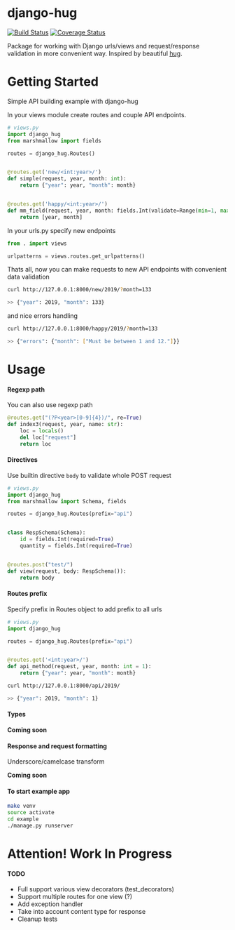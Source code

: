 django-hug
==========================
[![Build Status](https://api.cirrus-ci.com/github/jounderwood/django-hug.svg?branch=master)](https://cirrus-ci.com/github/jounderwood/django-hug)
[![Coverage Status](https://coveralls.io/repos/github/jounderwood/django-hug/badge.svg?branch=master)](https://coveralls.io/github/jounderwood/django-hug?branch=master)

Package for working with Django urls/views and request/response validation in more convenient way. 
Inspired by beautiful [hug](https://github.com/timothycrosley/hug).


Getting Started
===================
Simple API building example with django-hug

In your views module create routes and couple API endpoints. 
```python
# views.py
import django_hug
from marshmallow import fields

routes = django_hug.Routes()


@routes.get('new/<int:year>/')
def simple(request, year, month: int):
    return {"year": year, "month": month}


@routes.get('happy/<int:year>/')
def mm_field(request, year, month: fields.Int(validate=Range(min=1, max=12)) = 1):
    return [year, month]
```

In your urls.py specify new endpoints
```python
from . import views

urlpatterns = views.routes.get_urlpatterns()
```

Thats all, now you can make requests to new API endpoints with convenient data validation
```bash
curl http://127.0.0.1:8000/new/2019/?month=133

>> {"year": 2019, "month": 133}
```
and nice errors handling
```bash
curl http://127.0.0.1:8000/happy/2019/?month=133

>> {"errors": {"month": ["Must be between 1 and 12."]}}
```

Usage
=====
#### Regexp path
You can also use regexp path
```python
@routes.get("(?P<year>[0-9]{4})/", re=True)
def index3(request, year, name: str):
    loc = locals()
    del loc["request"]
    return loc

```

#### Directives
Use builtin directive `body` to validate whole POST request
```python
# views.py
import django_hug
from marshmallow import Schema, fields

routes = django_hug.Routes(prefix="api")


class RespSchema(Schema):
    id = fields.Int(required=True)
    quantity = fields.Int(required=True)


@routes.post("test/")
def view(request, body: RespSchema()):
    return body
```

#### Routes prefix
Specify prefix in Routes object to add prefix to all urls
```python
# views.py
import django_hug

routes = django_hug.Routes(prefix="api")


@routes.get('<int:year>/')
def api_method(request, year, month: int = 1):
    return {"year": year, "month": month}
```
```bash
curl http://127.0.0.1:8000/api/2019/

>> {"year": 2019, "month": 1}
```

#### Types
__Coming soon__

#### Response and request formatting
Underscore/camelcase transform

__Coming soon__


#### To start example app
```bash
make venv
source activate
cd example
./manage.py runserver
```

Attention! Work In Progress
==
#### TODO
* Full support various view decorators (test_decorators)
* Support multiple routes for one view (?)
* Add exception handler
* Take into account content type for response
* Cleanup tests
